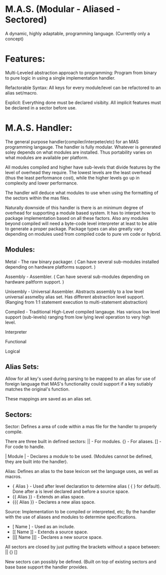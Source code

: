 # M.A.S. (Modular - Aliased - Sectored)
A dynamic, highly adaptable, programming language. (Currently only a concept)


# Features:

Multi-Leveled abstraction approach to programming: Program from binary to pure logic in using a single implementation handler.

Refactorable Syntax: All keys for every module/level can be refactored to an alias set/macro.

Explicit: Everything done must be declared visibity. All implicit features must be declared in a sector before use.


# M.A.S. Handler:

The general purpose handler(compiler/interpeter/etc) for an MAS programming langauge. The handler is fully modular. Whatever is generated soley depends on what modules are installed. Thus portability varies on what modules are available per platform.

All modules compiled and higher have sub-levels that divide features by the level of overhead they require. The lowest levels are the least overhead (thus the least performance cost), while the higher levels go up in complexity and lower performance.

The handler will deduce what modules to use when using the formatting of the sectors within the mas files.

Naturally downside of this handler is there is an minimum degree of overhead for supporting a module based system. It has to interpet how to package implementation based on all these factors. Also any modules beyond compiled will need a byte-code level interpreter at least to be able to generate a proper package. Package types can also greatly vary depending on modules used from compiled code to pure vm code or hybrid.

## Modules:
Metal - The raw binary packager.
( Can have several sub-modules installed depending on hardware platforms support. )

Assembly - Assembler.
( Can have several sub-modules depending on hardware paltform support. )

Unisembly - Universal Assembler. Abstracts assembly to a low level universal assmelby alias set. Has different abstraction level support. (Ranging from 1:1 statement execution to multi-statement abstraction)

Compiled - Traditional High-Level compiled langauge. Has various low level support (sub-levels) ranging from low lying level operation to very high level.

Interpreter

Functional

Logical


## Alias Sets:
Allow for all key's used during parsing to be mapped to an alias for use of foreign language that MAS's functionality could support if a key sutiably matches the original's function.

These mappings are saved as an alias set.


## Sectors:

Sector: Defines a area of code within a mas file for the handler to properly compile.

There are three built in defined sectors: || - For modules. {} - For aliases. [] - For code to handle.

| Module | - Declares a module to be used. (Modules cannot be defined, they are built into the handler).

Alias: Defines an alias to the base lexicon set the language uses, as well as macros.

* { Alias } - Used after level declaration to determine alias ( { } for default). Done after a is level declared and before a source space.
* {{ Alias }} - Extends an alias space.
* {{{ Alias }} - Declares a new alias space.

Source: Implementation to be compiled or interpreted, etc; By the handler with the use of aliases and modules to determine specifications.

* [ Name ] - Used as an include.
* [[ Name ]] - Extends a source space.
* [[[ Name ]]] - Declares a new source space.

All sectors are closed by just putting the brackets without a space between: || {} []

New sectors can possibly be defined. (Built on top of existing sectors and base base support the handler provides.
